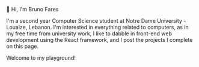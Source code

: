 👋 Hi, I'm Bruno Fares

I'm a second year Computer Science student at Notre Dame University - Louaize, Lebanon.
I'm interested in everything related to computers, as in my free time from university work, I like to dabble in front-end web development using the React framework, and I post the projects I complete on this page. 

Welcome to my playground!
